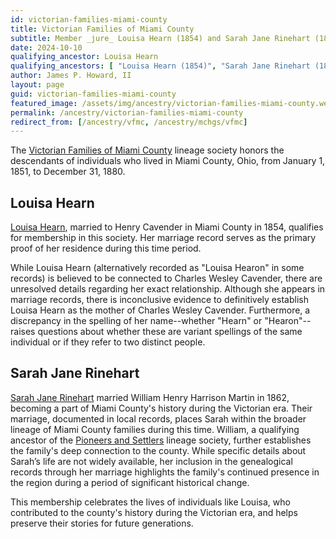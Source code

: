 ```yaml
---
id: victorian-families-miami-county
title: Victorian Families of Miami County
subtitle: Member _jure_ Louisa Hearn (1854) and Sarah Jane Rinehart (1862)
date: 2024-10-10
qualifying_ancestor: Louisa Hearn
qualifying_ancestors: [ "Louisa Hearn (1854)", "Sarah Jane Rinehart (1862)"]
author: James P. Howard, II
layout: page
guid: victorian-families-miami-county
featured_image: /assets/img/ancestry/victorian-families-miami-county.webp
permalink: /ancestry/victorian-families-miami-county
redirect_from: [/ancestry/vfmc, /ancestry/mchgs/vfmc]
---
```


The [Victorian Families of Miami
County](https://sites.rootsweb.com/~ohmchgs/mchgs_recognition.html)
lineage society honors the descendants of individuals who lived in Miami
County, Ohio, from January 1, 1851, to December 31, 1880.

## Louisa Hearn

[Louisa Hearn](https://www.wikitree.com/wiki/Hearn-902), married to
Henry Cavender in Miami County in 1854, qualifies for membership in this
society. Her marriage record serves as the primary proof of her
residence during this time period.

While Louisa Hearn (alternatively recorded as "Louisa Hearon" in some
records) is believed to be connected to Charles Wesley Cavender, there
are unresolved details regarding her exact relationship. Although she
appears in marriage records, there is inconclusive evidence to
definitively establish Louisa Hearn as the mother of Charles Wesley
Cavender. Furthermore, a discrepancy in the spelling of her name--whether
"Hearn" or "Hearon"--raises questions about whether these are variant
spellings of the same individual or if they refer to two distinct
people. 

## Sarah Jane Rinehart 

[Sarah Jane Rinehart](https://www.wikitree.com/wiki/Rhinehart-727)
married William Henry Harrison Martin in 1862, becoming a part of Miami
County's history during the Victorian era.  Their marriage, documented
in local records, places Sarah within the broader lineage of Miami
County families during this time. William, a qualifying ancestor of the
[Pioneers and Settlers](/ancestry/psmc) lineage society, further
establishes the family's deep connection to the county. While specific
details about Sarah’s life are not widely available, her inclusion in
the genealogical records through her marriage highlights the family's
continued presence in the region during a period of significant
historical change.

This membership celebrates the lives of individuals like Louisa, who contributed to the county's history during the Victorian era, and helps preserve their stories for future generations.
